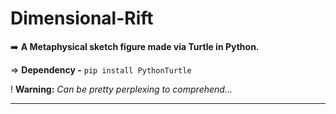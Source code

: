 # Dimensional-Rift

➡️ **A Metaphysical sketch figure made via Turtle in Python.**
<br>

⇒ **Dependency -** `pip install PythonTurtle`

! **Warning:** _Can be pretty perplexing to comprehend..._


------------------
